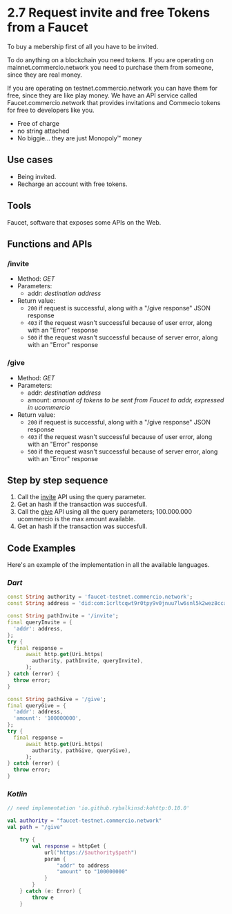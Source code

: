 # 2.7 Request invite and free Tokens from a Faucet

To buy a mebership first of all you have to be invited.

To do anything on a blockchain you need tokens.
If you are operating on mainnet.commercio.network you need to purchase them from someone, since they are real money.

If you are operating on testnet.commercio.network you can have them for free, since they are like play money. We have an API service called Faucet.commercio.network that provides invitations and Commecio tokens for free to developers like you.

- Free of charge
- no string attached
- No biggie... they are just Monopoly™ money

## Use cases

- Being invited.
- Recharge an account with free tokens.

## Tools

Faucet, software that exposes some APIs on the Web.

## Functions and APIs

### /invite

- Method: *GET*
- Parameters:
  - addr: *destination address*
- Return value:
  - `200` if request is successful, along with a "/give response" JSON response
  - `403` if the request wasn't successful because of user error, along with an "Error" response
  - `500` if the request wasn't successful because of server error, along with an "Error" response

### /give

- Method: *GET*
- Parameters:
  - addr: *destination address*
  - amount: *amount of tokens to be sent from Faucet to addr, expressed in ucommercio*
- Return value:
  - `200` if request is successful, along with a "/give response" JSON response
  - `403` if the request wasn't successful because of user error, along with an "Error" response
  - `500` if the request wasn't successful because of server error, along with an "Error" response

## Step by step sequence

1. Call the [invite](#/invite) API using the query parameter.
2. Get an hash if the transaction was succesfull.
3. Call the [give](#/give) API using all the query parameters; 100.000.000 ucommercio is the max amount available.
4. Get an hash if the transaction was succesfull.

## Code Examples

Here's an example of the implementation in all the available languages.

### _Dart_

```dart
const String authority = 'faucet-testnet.commercio.network';
const String address = 'did:com:1crltcqwt9r0tpy9v0jnuu7lw6snl5k2wez8cca';

const String pathInvite = '/invite';
final queryInvite = {
  'addr': address,
};
try {
  final response =
      await http.get(Uri.https(
        authority, pathInvite, queryInvite),
      );
} catch (error) {
  throw error;
}

const String pathGive = '/give';
final queryGive = {
  'addr': address,
  'amount': '100000000',
};
try {
  final response =
      await http.get(Uri.https(
        authority, pathGive, queryGive),
      );
} catch (error) {
  throw error;
}
```

### _Kotlin_

```kotlin
// need implementation 'io.github.rybalkinsd:kohttp:0.10.0'

val authority = "faucet-testnet.commercio.network"
val path = "/give"

    try {
        val response = httpGet {
            url("https://$authority$path")
            param {
                "addr" to address
                "amount" to "100000000"
            }
        }
    } catch (e: Error) {
        throw e
    }
```
